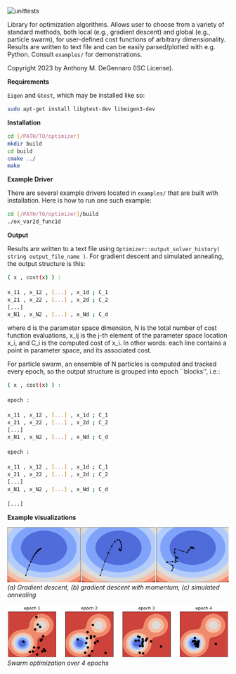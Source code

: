 ![unittests](https://github.com/adegenna/optimizer/actions/workflows/unit_tests.yml/badge.svg)

Library for optimization algorithms. Allows user to choose from a variety of standard 
methods, both local (e.g., gradient descent) and global (e.g., particle swarm), for 
user-defined cost functions of arbitrary dimensionality. Results are written to text file 
and can be easily parsed/plotted with e.g. Python. Consult `examples/` for demonstrations.


Copyright 2023 by Anthony M. DeGennaro (ISC License).

**Requirements**

`Eigen` and `Gtest`, which may be installed like so:

```sh
sudo apt-get install libgtest-dev libeigen3-dev
```

**Installation**

```sh
cd [/PATH/TO/optimizer]
mkdir build
cd build
cmake ../
make
```

**Example Driver**

There are several example drivers located in `examples/` that are built with installation. Here is how to run one such example:

```sh
cd [/PATH/TO/optimizer]/build
./ex_var2d_func1d
```

**Output**

Results are written to a text file using `Optimizer::output_solver_history( string output_file_name )`. For gradient descent and simulated annealing, the output structure is this:

```sh
( x , cost(x) ) : 

x_11 , x_12 , [...] , x_1d ; C_1
x_21 , x_22 , [...] , x_2d ; C_2
[...]
x_N1 , x_N2 , [...] , x_Nd ; C_d
```

where d is the parameter space dimension, N is the total number of cost function evaluations, x_ij is the j-th element of the parameter space location x_i, and C_i is the computed cost of x_i. In other words: each line contains a point in parameter space, and its associated cost.

For particle swarm, an ensemble of N particles is computed and tracked every epoch, so the output structure is grouped into epoch ``blocks'', i.e.:

```sh
( x , cost(x) ) : 

epoch : 

x_11 , x_12 , [...] , x_1d ; C_1
x_21 , x_22 , [...] , x_2d ; C_2
[...]
x_N1 , x_N2 , [...] , x_Nd ; C_d

epoch : 

x_11 , x_12 , [...] , x_1d ; C_1
x_21 , x_22 , [...] , x_2d ; C_2
[...]
x_N1 , x_N2 , [...] , x_Nd ; C_d

[...]
```

**Example visualizations**

![](https://github.com/adegenna/optimizer/blob/master/figs/optimizer.png)
*(a) Gradient descent, (b) gradient descent with momentum, (c) simulated annealing*

![](https://github.com/adegenna/optimizer/blob/master/figs/swarm.png)
*Swarm optimization over 4 epochs*
